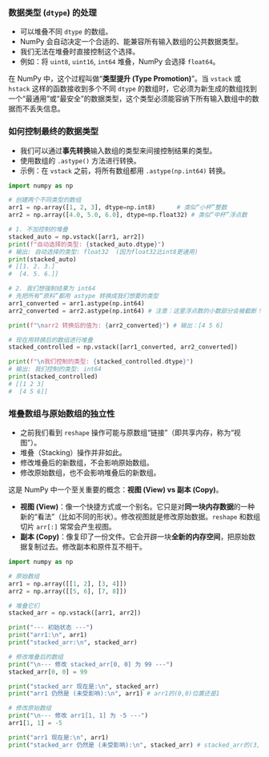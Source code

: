 ### 数据类型 (`dtype`) 的处理

- 可以堆叠不同 `dtype` 的数组。
- NumPy 会自动决定一个合适的、能兼容所有输入数组的公共数据类型。
- 我们无法在堆叠时直接控制这个选择。
- 例如：将 `uint8`, `uint16`, `int64` 堆叠，NumPy 会选择 `float64`。

在 NumPy 中，这个过程叫做“**类型提升 (Type Promotion)**”。当 `vstack` 或 `hstack` 这样的函数接收到多个不同 `dtype` 的数组时，它必须为新生成的数组找到一个“最通用”或“最安全”的数据类型，这个类型必须能容纳下所有输入数组中的数据而不丢失信息。

### 如何控制最终的数据类型

- 我们可以通过**事先转换**输入数组的类型来间接控制结果的类型。
- 使用数组的 `.astype()` 方法进行转换。
- 示例：在 `vstack` 之前，将所有数组都用 `.astype(np.int64)` 转换。

```python
import numpy as np

# 创建两个不同类型的数组
arr1 = np.array([1, 2, 3], dtype=np.int8)      # 类似“小杯”整数
arr2 = np.array([4.0, 5.0, 6.0], dtype=np.float32) # 类似“中杯”浮点数

# 1. 不加控制的堆叠
stacked_auto = np.vstack([arr1, arr2])
print(f"自动选择的类型: {stacked_auto.dtype}")
# 输出: 自动选择的类型: float32  (因为float32比int8更通用)
print(stacked_auto)
# [[1. 2. 3.]
#  [4. 5. 6.]]

# 2. 我们想强制结果为 int64
# 先把所有“原料”都用 astype 转换成我们想要的类型
arr1_converted = arr1.astype(np.int64)
arr2_converted = arr2.astype(np.int64) # 注意：这里浮点数的小数部分会被截断！

print(f"\narr2 转换后的值为: {arr2_converted}") # 输出：[4 5 6]

# 现在用转换后的数组进行堆叠
stacked_controlled = np.vstack([arr1_converted, arr2_converted])

print(f"\n我们控制的类型: {stacked_controlled.dtype}")
# 输出: 我们控制的类型: int64
print(stacked_controlled)
# [[1 2 3]
#  [4 5 6]]
```

### 堆叠数组与原始数组的独立性

- 之前我们看到 `reshape` 操作可能与原数组“链接”（即共享内存，称为“视图”）。
- 堆叠（Stacking）操作并非如此。
- 修改堆叠后的新数组，不会影响原始数组。
- 修改原始数组，也不会影响堆叠后的新数组。

这是 NumPy 中一个至关重要的概念：**视图 (View) vs 副本 (Copy)**。

- **视图 (View)**：像一个快捷方式或一个别名。它只是对**同一块内存数据**的一种新的“看法”（比如不同的形状）。修改视图就是修改原始数据。`reshape` 和数组切片 `arr[:]` 常常会产生视图。
- **副本 (Copy)**：像复印了一份文件。它会开辟一块**全新的内存空间**，把原始数据复制过去。修改副本和原件互不相干。

```python
import numpy as np

# 原始数组
arr1 = np.array([[1, 2], [3, 4]])
arr2 = np.array([[5, 6], [7, 8]])

# 堆叠它们
stacked_arr = np.vstack([arr1, arr2])

print("--- 初始状态 ---")
print("arr1:\n", arr1)
print("stacked_arr:\n", stacked_arr)

# 修改堆叠后的数组
print("\n--- 修改 stacked_arr[0, 0] 为 99 ---")
stacked_arr[0, 0] = 99

print("stacked_arr 现在是:\n", stacked_arr)
print("arr1 仍然是 (未受影响):\n", arr1) # arr1的(0,0)位置还是1

# 修改原始数组
print("\n--- 修改 arr1[1, 1] 为 -5 ---")
arr1[1, 1] = -5

print("arr1 现在是:\n", arr1)
print("stacked_arr 仍然是 (未受影响):\n", stacked_arr) # stacked_arr的(3,1)位置还是8

```
